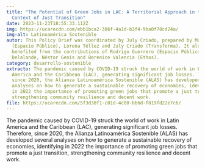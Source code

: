 ```yaml
---
title: "The Potential of Green Jobs in LAC: A Territorial Approach in the
  Context of Just Transition"
date: 2023-11-23T18:55:33.112Z
img: https://ucarecdn.com/ebb1bca2-386f-4a1d-b3f4-9ba0f78cd24a/
img-alt: Latinoamérica Sostenible
autor: This Policy Brief was coordinated by July Criado, prepared by Matías Piña
  (Espacio Público), Lorena Téllez and July Criado (Transforma). It also
  benefited from the contributions of Rodrigo Guerrero (Espacio Público), Laure
  Delalande, Néstor Genis and Berenice Valencia (Ethos).
category: desarrollo-sostenible
extracto: The pandemic caused by COVID-19 struck the world of work in Latin
  America and the Caribbean (LAC), generating significant job losses. Therefore,
  since 2020, the Alianza Latinoamérica Sostenible (ALAS) has developed several
  analyses on how to generate a sustainable recovery of economies, identifying
  in 2022 the importance of promoting green jobs that promote a just transition,
  strengthening community resilience and decent work.
file: https://ucarecdn.com/5f3d38f1-c81d-4c80-bb6d-f819fd22e7c6/
---
```

The pandemic caused by COVID-19 struck the world of work in Latin America and the Caribbean (LAC), generating significant job losses. Therefore, since 2020, the Alianza Latinoamérica Sostenible (ALAS) has developed several analyses on how to generate a sustainable recovery of economies, identifying in 2022 the importance of promoting green jobs that promote a just transition, strengthening community resilience and decent work.